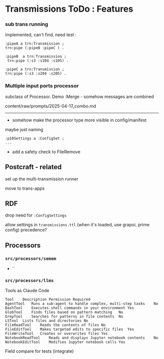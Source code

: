 # Transmissions ToDo : Features

### sub trans running

implemented, can't find, need test :

```turtle
:pipeA a trn:Transmission ;
trn:pipe (:pipeB :pipeC ) .

:pipeB  a trn:Transmission ;
 trn:pipe (:s3 :s104 :s105) .

:pipeC a trn:Transmission ;
trn:pipe (:s3 :s204 :s205) .
```

### Multiple input ports processor

subclass of Processor. Demo :Merge - somehow messages are combined

content/raw/prompts/2025-04-17_combo.md

---

* somehow make the processor type more visible in config/manifest

maybe just naming
```turtle
:p10Settings a :ConfigSet ;
...
```


* add a safety check to FileRemove

## Postcraft - related

set up the multi-transmission runner

move to trans-apps



## RDF

drop need for `:ConfigSettings`

allow settings in `transmissions.ttl`
(when it's loaded, use grapoi, prime config)
precedence?

## Processors

### `src/processors/semem`

* ``

### `src/processors/llms`


Tools as Claude Code
```
Tool	Description	Permission Required
AgentTool	Runs a sub-agent to handle complex, multi-step tasks	No
BashTool	Executes shell commands in your environment	Yes
GlobTool	Finds files based on pattern matching	No
GrepTool	Searches for patterns in file contents	No
LSTool	Lists files and directories	No
FileReadTool	Reads the contents of files	No
FileEditTool	Makes targeted edits to specific files	Yes
FileWriteTool	Creates or overwrites files	Yes
NotebookReadTool	Reads and displays Jupyter notebook contents	No
NotebookEditTool	Modifies Jupyter notebook cells	Yes
```

Field compare for tests (integrate)
